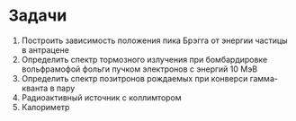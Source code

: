 # Задачи

1. Построить зависимость положения пика Брэгга от энергии частицы в антрацене
2. Определить спектр тормозного излучения при бомбардировке вольфрамофой фольги пучком электронов с энергий 10 МэВ
3. Определить спектр позитронов рождаемых при конверси гамма-кванта в пару
4. Радиоактивный источник с коллимтором
5. Калориметр